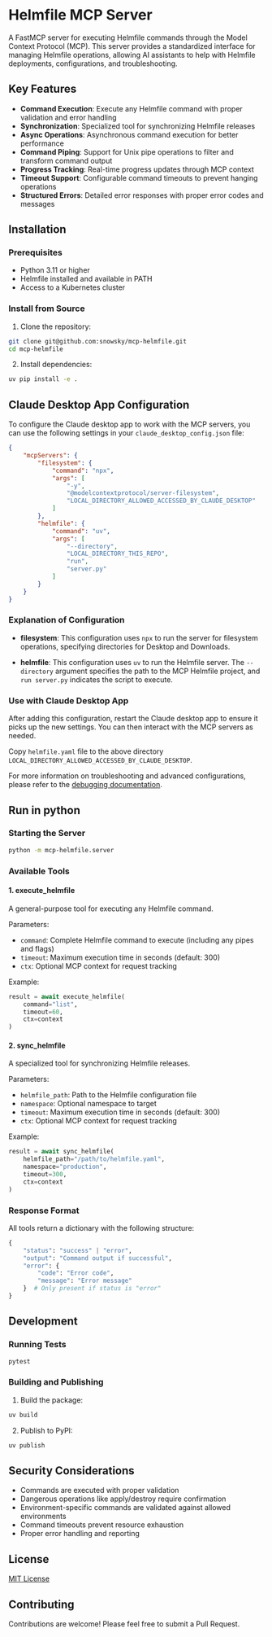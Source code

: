 # Helmfile MCP Server

A FastMCP server for executing Helmfile commands through the Model Context Protocol (MCP). This server provides a standardized interface for managing Helmfile operations, allowing AI assistants to help with Helmfile deployments, configurations, and troubleshooting.

## Key Features

- **Command Execution**: Execute any Helmfile command with proper validation and error handling
- **Synchronization**: Specialized tool for synchronizing Helmfile releases
- **Async Operations**: Asynchronous command execution for better performance
- **Command Piping**: Support for Unix pipe operations to filter and transform command output
- **Progress Tracking**: Real-time progress updates through MCP context
- **Timeout Support**: Configurable command timeouts to prevent hanging operations
- **Structured Errors**: Detailed error responses with proper error codes and messages

## Installation

### Prerequisites

- Python 3.11 or higher
- Helmfile installed and available in PATH
- Access to a Kubernetes cluster

### Install from Source

1. Clone the repository:
```bash
git clone git@github.com:snowsky/mcp-helmfile.git
cd mcp-helmfile
```

2. Install dependencies:
```bash
uv pip install -e .
```

## Claude Desktop App Configuration

To configure the Claude desktop app to work with the MCP servers, you can use the following settings in your `claude_desktop_config.json` file:

```json
{
    "mcpServers": {
        "filesystem": {
            "command": "npx",
            "args": [
                "-y",
                "@modelcontextprotocol/server-filesystem",
                "LOCAL_DIRECTORY_ALLOWED_ACCESSED_BY_CLAUDE_DESKTOP"
            ]
        },
        "helmfile": {
            "command": "uv",
            "args": [
                "--directory",
                "LOCAL_DIRECTORY_THIS_REPO",
                "run",
                "server.py"
            ]
        }
    }
}
```

### Explanation of Configuration

- **filesystem**: This configuration uses `npx` to run the server for filesystem operations, specifying directories for Desktop and Downloads.
  
- **helmfile**: This configuration uses `uv` to run the Helmfile server. The `--directory` argument specifies the path to the MCP Helmfile project, and `run server.py` indicates the script to execute.

### Use with Claude Desktop App

After adding this configuration, restart the Claude desktop app to ensure it picks up the new settings. You can then interact with the MCP servers as needed.

Copy `helmfile.yaml` file to the above directory `LOCAL_DIRECTORY_ALLOWED_ACCESSED_BY_CLAUDE_DESKTOP`.

For more information on troubleshooting and advanced configurations, please refer to the [debugging documentation](https://modelcontextprotocol.io/docs/tools/debugging).

## Run in python

### Starting the Server

```bash
python -m mcp-helmfile.server
```

### Available Tools

#### 1. execute_helmfile

A general-purpose tool for executing any Helmfile command.

Parameters:
- `command`: Complete Helmfile command to execute (including any pipes and flags)
- `timeout`: Maximum execution time in seconds (default: 300)
- `ctx`: Optional MCP context for request tracking

Example:
```python
result = await execute_helmfile(
    command="list",
    timeout=60,
    ctx=context
)
```

#### 2. sync_helmfile

A specialized tool for synchronizing Helmfile releases.

Parameters:
- `helmfile_path`: Path to the Helmfile configuration file
- `namespace`: Optional namespace to target
- `timeout`: Maximum execution time in seconds (default: 300)
- `ctx`: Optional MCP context for request tracking

Example:
```python
result = await sync_helmfile(
    helmfile_path="/path/to/helmfile.yaml",
    namespace="production",
    timeout=300,
    ctx=context
)
```

### Response Format

All tools return a dictionary with the following structure:

```python
{
    "status": "success" | "error",
    "output": "Command output if successful",
    "error": {
        "code": "Error code",
        "message": "Error message"
    }  # Only present if status is "error"
}
```

## Development

### Running Tests

```bash
pytest
```

### Building and Publishing

1. Build the package:
```bash
uv build
```

2. Publish to PyPI:
```bash
uv publish
```

## Security Considerations

- Commands are executed with proper validation
- Dangerous operations like apply/destroy require confirmation
- Environment-specific commands are validated against allowed environments
- Command timeouts prevent resource exhaustion
- Proper error handling and reporting

## License

[MIT License](LICENSE)

## Contributing

Contributions are welcome! Please feel free to submit a Pull Request.
